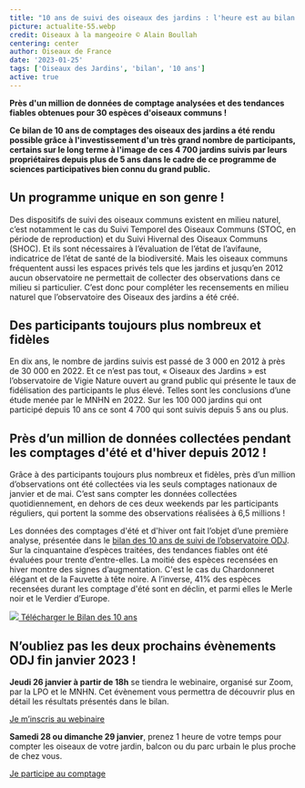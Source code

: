 ```yaml
---
title: "10 ans de suivi des oiseaux des jardins : l'heure est au bilan !"
picture: actualite-55.webp
credit: Oiseaux à la mangeoire © Alain Boullah 
centering: center
author: Oiseaux de France
date: '2023-01-25'
tags: ['Oiseaux des Jardins', 'bilan', '10 ans']
active: true
---
```


**Près d'un million de données de comptage analysées et des tendances fiables obtenues pour 30 espèces d'oiseaux communs !**

**Ce bilan de 10 ans de comptages des oiseaux des jardins a été rendu possible grâce à l'investissement d'un très grand nombre de participants, certains sur le long terme à l'image de ces 4 700 jardins suivis par leurs propriétaires depuis plus de 5 ans dans le cadre de ce programme de sciences participatives bien connu du grand public.**

## Un programme unique en son genre !

Des dispositifs de suivi des oiseaux communs existent en milieu naturel, c’est notamment le cas du Suivi Temporel des Oiseaux Communs (STOC, en période de reproduction) et du Suivi Hivernal des Oiseaux Communs (SHOC). Et ils sont nécessaires à l’évaluation de l’état de l’avifaune, indicatrice de l’état de santé de la biodiversité. Mais les oiseaux communs fréquentent aussi les espaces privés tels que les jardins et jusqu’en 2012 aucun observatoire ne permettait de collecter des observations dans ce milieu si particulier. C’est donc pour compléter les recensements en milieu naturel que l’observatoire des Oiseaux des jardins a été créé.  

## Des participants toujours plus nombreux et fidèles

En dix ans, le nombre de jardins suivis est passé de 3 000 en 2012 à près de 30 000 en 2022. Et ce n’est pas tout, « Oiseaux des Jardins » est l’observatoire de Vigie Nature ouvert au grand public qui présente le taux de fidélisation des participants le plus élevé. Telles sont les conclusions d’une étude menée par le MNHN en 2022. Sur les 100 000 jardins qui ont participé depuis 10 ans ce sont 4 700 qui sont suivis depuis 5 ans ou plus. 

## Près d’un million de données collectées pendant les comptages d'été et d'hiver depuis 2012 ! 

Grâce à des participants toujours plus nombreux et fidèles, près d’un million d’observations ont été collectées via les seuls comptages nationaux de janvier et de mai. C’est sans compter les données collectées quotidiennement, en dehors de ces deux weekends par les participants réguliers, qui portent la somme des observations réalisées à 6,5 millions ! 

Les données des comptages d'été et d'hiver ont fait l’objet d’une première analyse, présentée dans le [bilan des 10 ans de suivi de l’observatoire ODJ](). Sur la cinquantaine d’espèces traitées, des tendances fiables ont été évaluées pour trente d’entre-elles. La moitié des espèces recensées en hiver montre des signes d’augmentation. C'est le cas du Chardonneret élégant et de la Fauvette à tête noire. A l’inverse, 41% des espèces recensées durant les comptage d'été sont en déclin, et parmi elles le Merle noir et le Verdier d’Europe.


<div class="ProtocolsDocumentsGrid">

  <a href="/news/actualite-55-Bilan-ODJ.pdf" target="_blank" class="ProtocolsDocumentsCard">
    <img class="ProtocolsDocumentsPicture" src="/news/actualite-55-couverture-bilan.webp" />
    <span class="green01 fw-600"> Télécharger le Bilan des 10 ans </span>
  </a>

</div>


## N’oubliez pas les deux prochains évènements ODJ fin janvier 2023 ! 

**Jeudi 26 janvier à partir de 18h** se tiendra le webinaire, organisé sur Zoom, par la LPO et le MNHN. Cet évènement vous permettra de découvrir plus en détail les résultats présentés dans le bilan. 

<div style="align-center">

<a href="https://landings.emailing.lpo.fr/61d5874f4b4b811a82e72b33/nYJuic_bTd2lJhWjcfYH4w/landing.html"  target="_blank" class="v-btn v-btn--is-elevated  elevation-2 v-size--default success"> Je m’inscris au webinaire </a>

</div>

**Samedi 28 ou dimanche 29 janvier**, prenez 1 heure de votre temps pour compter les oiseaux de votre jardin, balcon ou du parc urbain le plus proche de chez vous. 

<div style="align-center">

<a href="https://www.oiseauxdesjardins.fr/"  target="_blank" class="v-btn v-btn--is-elevated  elevation-2 v-size--default success"> Je participe au comptage </a>

</div>

